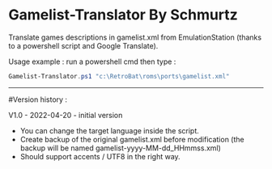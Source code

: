 # Gamelist-Translator By Schmurtz


Translate games descriptions in gamelist.xml from EmulationStation (thanks to a powershell script and Google Translate).


Usage example : run a powershell cmd then type :
```powershell
Gamelist-Translator.ps1 "c:\RetroBat\roms\ports\gamelist.xml"
```
------
#Version history :

V1.0 - 2022-04-20 - initial version
- You can change the target language inside the script.
- Create backup of the original gamelist.xml before modification (the backup will be named gamelist-yyyy-MM-dd_HHmmss.xml)
- Should support accents / UTF8 in the right way.
